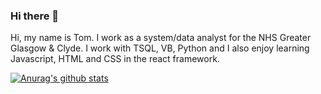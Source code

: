 ### Hi there 👋

Hi, my name is Tom. I work as a system/data analyst for the NHS Greater Glasgow & Clyde.
I work with TSQL, VB, Python and I also enjoy learning Javascript, HTML and CSS in the react framework.

[![Anurag's github stats](https://github-readme-stats.vercel.app/api?username=tommcmeekin)](https://github.com/anuraghazra/github-readme-stats)
